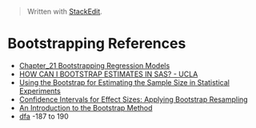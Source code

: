


> Written with [StackEdit](https://stackedit.io/).

# Bootstrapping References

- [Chapter_21 Bootstrapping Regression Models](http://www.sagepub.com/sites/default/files/upm-binaries/21122_Chapter_21.pdf)
- [HOW CAN I BOOTSTRAP ESTIMATES IN SAS? - UCLA](https://stats.idre.ucla.edu/sas/faq/how-can-i-bootstrap-estimates-in-sas/)
- [Using the Bootstrap for Estimating the Sample Size in Statistical Experiments](https://pdfs.semanticscholar.org/c39b/24fe237486bce3cc7a3124efc864051b39a6.pdf)
- [Confidence Intervals for Effect Sizes: Applying Bootstrap Resampling](https://pareonline.net/getvn.asp?v=21&n=5)
- [An Introduction to the Bootstrap Method](https://towardsdatascience.com/an-introduction-to-the-bootstrap-method-58bcb51b4d60)
- [dfa](https://drive.google.com/file/d/0BwrKUdeoMjBganpQbkhlUnl6UTA/view)
-187 to 190
<!--stackedit_data:
eyJoaXN0b3J5IjpbNzI0NTA2OTcxLC0xNzQ2MDQyMzIzXX0=
-->